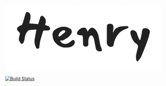 <p align="center">
  <img src="src/images/henry.png">
</p>

[![Build Status](https://travis-ci.org/smendoza787/henry.svg?branch=master)](https://travis-ci.org/smendoza787/henry)

